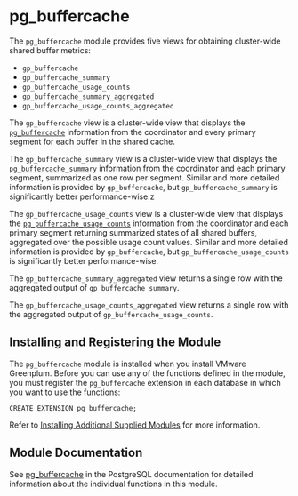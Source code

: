 # pg_buffercache 

The `pg_buffercache` module provides five views for obtaining cluster-wide shared buffer metrics:

- `gp_buffercache`
- `gp_buffercache_summary`
- `gp_buffercache_usage_counts`
- `gp_buffercache_summary_aggregated` 
- `gp_buffercache_usage_counts_aggregated`

The `gp_buffercache` view is a cluster-wide view that displays the [`pg_buffercache`](https://www.postgresql.org/docs/current/pgbuffercache.html) information from the coordinator and every primary segment for each buffer in the shared cache.

The `gp_buffercache_summary` view is a cluster-wide view that displays the [`pg_buffercache_summary`](https://www.postgresql.org/docs/16/pgbuffercache.html#PGBUFFERCACHE-SUMMARY) information from the coordinator and each primary segment, summarized as one row per segment. Similar and more detailed information is provided by `gp_buffercache`, but `gp_buffercache_summary` is significantly better performance-wise.z

The `gp_buffercache_usage_counts` view is a cluster-wide view that displays the [`pg_puffercache_usage_counts`](https://www.postgresql.org/docs/16/pgbuffercache.html#PGBUFFERCACHE-USAGE-COUNTS) information from the coordinator and each primary segment returning summarized states of all shared buffers, aggregated over the possible usage count values. Similar and more detailed information is provided by `gp_buffercache`, but `gp_buffercache_usage_counts` is significantly better performance-wise.

The `gp_buffercache_summary_aggregated` view returns a single row with the aggregated output of `gp_buffercache_summary`.

The `gp_buffercache_usage_counts_aggregated` view returns a single row with the aggregated output of `gp_buffercache_usage_counts`.

## <a id="topic_reg"></a>Installing and Registering the Module 

The `pg_buffercache` module is installed when you install VMware Greenplum. Before you can use any of the functions defined in the module, you must register the `pg_buffercache` extension in each database in which you want to use the functions:

```
CREATE EXTENSION pg_buffercache;
```

Refer to [Installing Additional Supplied Modules](../../install_guide/install_modules.html) for more information.

## <a id="topic_info"></a>Module Documentation 

See [pg\_buffercache](https://www.postgresql.org/docs/12/pgbuffercache.html) in the PostgreSQL documentation for detailed information about the individual functions in this module.


